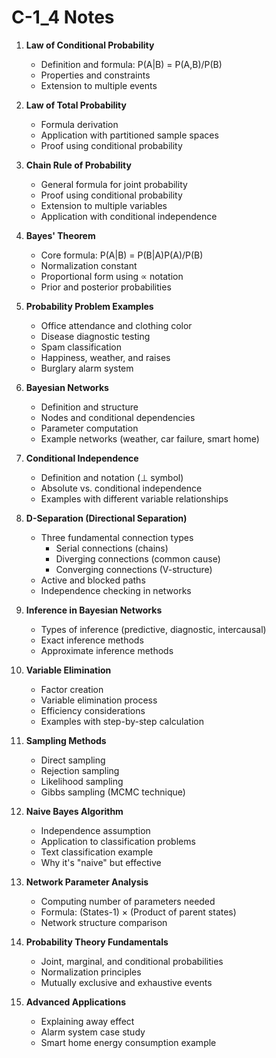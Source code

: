 # C-1_4 Notes

1. **Law of Conditional Probability**
   - Definition and formula: P(A|B) = P(A,B)/P(B)
   - Properties and constraints
   - Extension to multiple events

2. **Law of Total Probability**
   - Formula derivation
   - Application with partitioned sample spaces
   - Proof using conditional probability

3. **Chain Rule of Probability**
   - General formula for joint probability
   - Proof using conditional probability
   - Extension to multiple variables
   - Application with conditional independence

4. **Bayes' Theorem**
   - Core formula: P(A|B) = P(B|A)P(A)/P(B)
   - Normalization constant
   - Proportional form using ∝ notation
   - Prior and posterior probabilities

5. **Probability Problem Examples**
   - Office attendance and clothing color
   - Disease diagnostic testing
   - Spam classification
   - Happiness, weather, and raises
   - Burglary alarm system

6. **Bayesian Networks**
   - Definition and structure
   - Nodes and conditional dependencies
   - Parameter computation
   - Example networks (weather, car failure, smart home)

7. **Conditional Independence**
   - Definition and notation (⊥ symbol)
   - Absolute vs. conditional independence
   - Examples with different variable relationships

8. **D-Separation (Directional Separation)**
   - Three fundamental connection types
     - Serial connections (chains)
     - Diverging connections (common cause)
     - Converging connections (V-structure)
   - Active and blocked paths
   - Independence checking in networks

9. **Inference in Bayesian Networks**
   - Types of inference (predictive, diagnostic, intercausal)
   - Exact inference methods
   - Approximate inference methods

10. **Variable Elimination**
    - Factor creation
    - Variable elimination process
    - Efficiency considerations
    - Examples with step-by-step calculation

11. **Sampling Methods**
    - Direct sampling
    - Rejection sampling
    - Likelihood sampling
    - Gibbs sampling (MCMC technique)

12. **Naive Bayes Algorithm**
    - Independence assumption
    - Application to classification problems
    - Text classification example
    - Why it's "naive" but effective

13. **Network Parameter Analysis**
    - Computing number of parameters needed
    - Formula: (States-1) × (Product of parent states)
    - Network structure comparison

14. **Probability Theory Fundamentals**
    - Joint, marginal, and conditional probabilities
    - Normalization principles
    - Mutually exclusive and exhaustive events

15. **Advanced Applications**
    - Explaining away effect
    - Alarm system case study
    - Smart home energy consumption example
